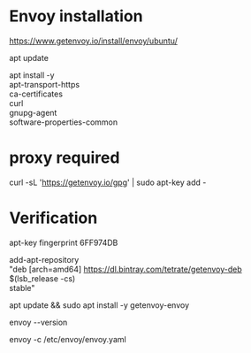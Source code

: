 # Envoy installation
https://www.getenvoy.io/install/envoy/ubuntu/


apt  update


apt install -y \
apt-transport-https \
ca-certificates \
curl \
gnupg-agent \
software-properties-common

# proxy required

curl -sL 'https://getenvoy.io/gpg' | sudo apt-key add -

# Verification
apt-key fingerprint 6FF974DB

add-apt-repository \
"deb [arch=amd64] https://dl.bintray.com/tetrate/getenvoy-deb \
$(lsb_release -cs) \
stable"

apt  update && sudo apt  install -y getenvoy-envoy

envoy --version


envoy -c /etc/envoy/envoy.yaml
